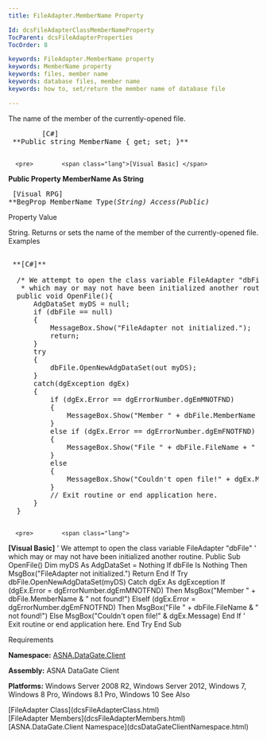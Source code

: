 ```yaml
---
title: FileAdapter.MemberName Property

Id: dcsFileAdapterClassMemberNameProperty
TocParent: dcsFileAdapterProperties
TocOrder: 8

keywords: FileAdapter.MemberName property
keywords: MemberName property
keywords: files, member name
keywords: database files, member name
keywords: how to, set/return the member name of database file

---
```


<span>The name of the member of the currently-opened file. </span> 
<pre>        <span class="lang">[C#]</span>
 **Public string MemberName { get; set; }** 
      </pre>
      <pre>        <span class="lang">[Visual Basic] </span>
 **Public Property MemberName As String** 
      </pre>
      <pre class="prettyprint">
        <span class="lang">[Visual RPG]</span>
 **BegProp MemberName Type(*String) Access(*Public)** 
      </pre>

Property Value

String. Returns or sets the name of the member of the currently-opened file.
Examples

<pre>        <span class="lang">
 **[C#]** 
        </span>
  /* We attempt to open the class variable FileAdapter "dbFile" 
   * which may or may not have been initialized another routine. */
  public void OpenFile(){
      AdgDataSet myDS = null;
      if (dbFile == null)
      {
          MessageBox.Show("FileAdapter not initialized.");
          return;
      }
      try
      {
          dbFile.OpenNewAdgDataSet(out myDS);
      }
      catch(dgException dgEx)
      {
          if (dgEx.Error == dgErrorNumber.dgEmMNOTFND)
          {
              MessageBox.Show("Member " + dbFile.MemberName + " not found!");
          }
          else if (dgEx.Error == dgErrorNumber.dgEmFNOTFND)
          {
              MessageBox.Show("File " + dbFile.FileName + " not found!");
          }
          else 
          {
              MessageBox.Show("Couldn't open file!" + dgEx.Message, "");
          } 
          // Exit routine or end application here.
      }
  }
 </pre>
      <pre>        <span class="lang">
 **[Visual Basic]** 
        </span>
  ' We attempt to open the class variable FileAdapter "dbFile" 
  ' which may or may not have been initialized another routine. 
  Public Sub OpenFile()
      Dim myDS As AdgDataSet = Nothing
      If dbFile Is Nothing Then
          MsgBox("FileAdapter not initialized.")
          Return
      End If
      Try
          dbFile.OpenNewAdgDataSet(myDS)
      Catch dgEx As dgException
          If (dgEx.Error = dgErrorNumber.dgEmMNOTFND) Then
              MsgBox("Member " + dbFile.MemberName &amp; " not found!")
          ElseIf (dgEx.Error = dgErrorNumber.dgEmFNOTFND) Then
              MsgBox("File " + dbFile.FileName &amp; " not found!")
          Else
              MsgBox("Couldn't open file!" &amp; dgEx.Message)
          End If
          ' Exit routine or end application here.
      End Try
  End Sub</pre>

Requirements

**Namespace:** [ASNA.DataGate.Client](dcsDataGateClientNamespace.html) 

**Assembly:** ASNA DataGate Client

**Platforms:** Windows Server 2008 R2, Windows Server 2012, Windows 7, Windows 8 Pro, Windows 8.1 Pro, Windows 10
See Also

<dl />
      [FileAdapter Class](dcsFileAdapterClass.html)
      <br />
      [FileAdapter Members](dcsFileAdapterMembers.html)
      <br />
      [ASNA.DataGate.Client Namespace](dcsDataGateClientNamespace.html)  

